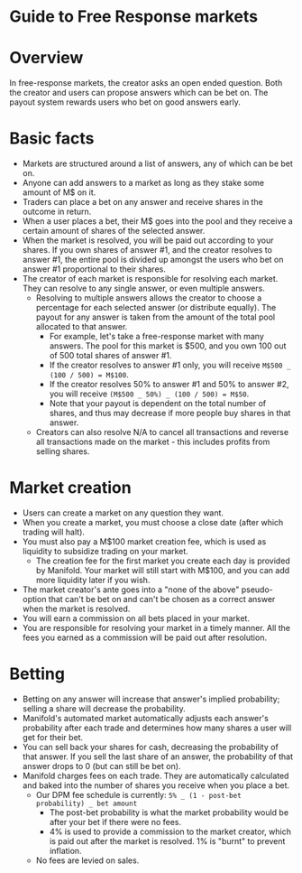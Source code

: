 # Guide to Free Response markets

# Overview

In free-response markets, the creator asks an open ended question. Both the creator and users can propose answers which can be bet on. The payout system rewards users who bet on good answers early.

# Basic facts

- Markets are structured around a list of answers, any of which can be bet on.
- Anyone can add answers to a market as long as they stake some amount of M$ on it.
- Traders can place a bet on any answer and receive shares in the outcome in return.
- When a user places a bet, their M$ goes into the pool and they receive a certain amount of shares of the selected answer.
- When the market is resolved, you will be paid out according to your shares. If you own shares of answer #1, and the creator resolves to answer #1, the entire pool is divided up amongst the users who bet on answer #1 proportional to their shares.
- The creator of each market is responsible for resolving each market. They can resolve to any single answer, or even multiple answers.
  - Resolving to multiple answers allows the creator to choose a percentage for each selected answer (or distribute equally). The payout for any answer is taken from the amount of the total pool allocated to that answer.
    - For example, let's take a free-response market with many answers. The pool for this market is $500, and you own 100 out of 500 total shares of answer #1.
    - If the creator resolves to answer #1 only, you will receive `M$500 _ (100 / 500) = M$100`.
    - If the creator resolves 50% to answer #1 and 50% to answer #2, you will receive `(M$500 _ 50%) _ (100 / 500) = M$50`.
    - Note that your payout is dependent on the total number of shares, and thus may decrease if more people buy shares in that answer.
  - Creators can also resolve N/A to cancel all transactions and reverse all transactions made on the market - this includes profits from selling shares.

# Market creation

- Users can create a market on any question they want.
- When you create a market, you must choose a close date (after which trading will halt).
- You must also pay a M$100 market creation fee, which is used as liquidity to subsidize trading on your market.
  - The creation fee for the first market you create each day is provided by Manifold. Your market will still start with M$100, and you can add more liquidity later if you wish.
- The market creator's ante goes into a "none of the above" pseudo-option that can't be bet on and can't be chosen as a correct answer when the market is resolved.
- You will earn a commission on all bets placed in your market.
- You are responsible for resolving your market in a timely manner. All the fees you earned as a commission will be paid out after resolution.

# Betting

- Betting on any answer will increase that answer's implied probability; selling a share will decrease the probability.
- Manifold's automated market automatically adjusts each answer's probability after each trade and determines how many shares a user will get for their bet.
- You can sell back your shares for cash, decreasing the probability of that answer. If you sell the last share of an answer, the probability of that answer drops to 0 (but can still be bet on).
- Manifold charges fees on each trade. They are automatically calculated and baked into the number of shares you receive when you place a bet.
  - Our DPM fee schedule is currently: `5% _ (1 - post-bet probability) _ bet amount`
    - The post-bet probability is what the market probability would be after your bet if there were no fees.
    - 4% is used to provide a commission to the market creator, which is paid out after the market is resolved. 1% is "burnt" to prevent inflation.
  - No fees are levied on sales.
